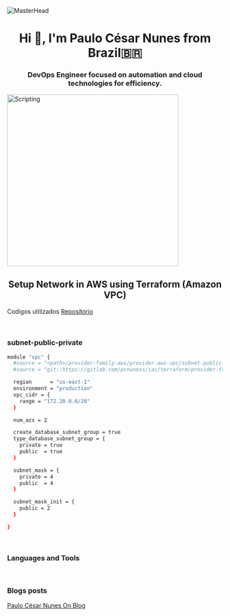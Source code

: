 ![MasterHead](https://cdn.dribbble.com/userupload/7725814/file/original-ad34e5a3d587a8a90b6586de67710225.gif)
<h1 align="center">Hi 👋, I'm Paulo César Nunes from Brazil🇧🇷</h1>

<h3 align="center">DevOps Engineer focused on automation and cloud technologies for efficiency.</h3>
<img align="center" alt="Scripting" width="400" src="https://cdn.dribbble.com/userupload/7725640/file/original-a2b82ab8779ece4c49df3672f7753ccb.gif">

<br />

<h2 align="center">Setup Network in AWS using Terraform (Amazon VPC)</h2>

Codigos utilizados [Repositorio](https://gitlab.com/pcnuness/iac/terraform/provider-family-aws/provider-aws-vpc)

<br />

<h3 align="left">subnet-public-private</h3>
<p align="left">

```bash
module "vpc" {
  #source = "<path>/provider-family-aws/provider-aws-vpc/subnet-public-private"
  #source = "git::https://gitlab.com/pcnuness/iac/terraform/provider-family-aws/provider-aws-vpc.git/modules/subnet-public-private?ref=v0.0.1"

  region      = "us-east-1"
  environment = "production"
  vpc_cidr = {
    range = "172.20.0.0/20"
  }

  num_azs = 2

  create_database_subnet_group = true
  type_database_subnet_group = {
    private = true
    public  = true
  }

  subnet_mask = {
    private = 4
    public  = 4
  }

  subnet_mask_init = {
    public = 2
  }

}
```
</p>

<br />

<h3 align="left">Languages and Tools</h3>

<br />

<h3 align="left">Blogs posts</h3>
<p align="left">
<a href="https://pcnunes.com.br" target="_blank">Paulo César Nunes On Blog </a>
</p>

